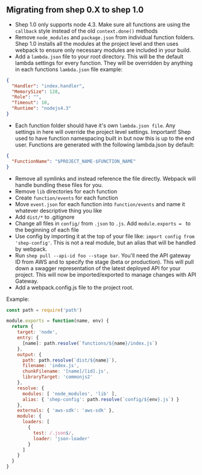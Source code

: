 ## Migrating from shep 0.X to shep 1.0

- Shep 1.0 only supports node 4.3. Make sure all functions are using the `callback` style instead of the old `context.done()` methods
- Remove `node_modules` and `package.json` from individual function folders. Shep 1.0 installs all the modules at the project level and then uses webpack to ensure only necessary modules are included in your build.
- Add a `lambda.json` file to your root directory. This will be the default lambda settings for every function. They will be overridden by anything in each functions `lambda.json` file
example:

```json
{
  "Handler": "index.handler",
  "MemorySize": 128,
  "Role": "",
  "Timeout": 10,
  "Runtime": "nodejs4.3"
}
```

- Each function folder should have it's own `lambda.json file`. Any settings in here will override the project level settings. Important! Shep used to have function namespacing built in but now this is up to the end user. Functions are generated with the following lambda.json by default:

```json
{
  "FunctionName": "$PROJECT_NAME-$FUNCTION_NAME"
}
```

- Remove all symlinks and instead reference the file directly. Webpack will handle bundling these files for you.
- Remove `lib` directories for each function
- Create `function/events` for each function
- Move `event.json` for each function into `function/events` and name it whatever descriptive thing you like
- Add `dist/*` to .gitignore
- Change all files in `config/` from `.json` to `.js`. Add `module.exports = ` to the beginning of each file
- Use config by importing it at the top of your file like: `import config from 'shep-config'`. This is not a real module, but an alias that will be handled by webpack.
- Run `shep pull --api-id foo --stage bar`. You'll need the API gateway ID from AWS and to specify the stage (beta or production). This will pull down a swagger representation of the latest deployed API for your project. This will now be imported/exported to manage changes with API Gateway.
- Add a webpack.config.js file to the project root.

Example:
``` js
const path = require('path')

module.exports = function(name, env) {
  return {
    target: 'node',
    entry: {
      [name]: path.resolve(`functions/${name}/index.js`)
    },
    output: {
      path: path.resolve(`dist/${name}`),
      filename: 'index.js',
      chunkFilename: '[name]/[id].js',
      libraryTarget: 'commonjs2'
    },
    resolve: {
      modules: [ 'node_modules', 'lib' ],
      alias: { 'shep-config': path.resolve(`config/${env}.js`) }
    },
    externals: { 'aws-sdk': 'aws-sdk' },
    module: {
      loaders: [
        {
          test: /.json$/,
          loader: 'json-loader'
        }
      ]
    }
  }
}
```
